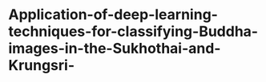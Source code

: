 # Application-of-deep-learning-techniques-for-classifying-Buddha-images-in-the-Sukhothai-and-Krungsri-